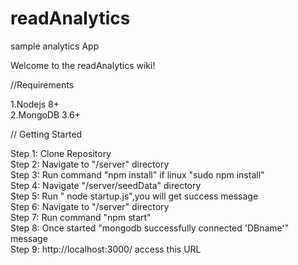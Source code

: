 # readAnalytics<br>
sample analytics App<br>

Welcome to the readAnalytics wiki!<br>


//Requirements<br>

1.Nodejs 8+ <br>
2.MongoDB 3.6+ <br>

// Getting Started <br>

Step 1: Clone Repository<br>
Step 2: Navigate to "/server" directory<br>
Step 3: Run command "npm install" if linux  "sudo npm install"<br>
Step 4: Navigate "/server/seedData" directory<br>
Step 5: Run " node startup.js",you will get success message<br>
Step 6: Navigate to "/server" directory<br>
Step 7: Run command "npm start"<br>
Step 8: Once started "mongodb successfully connected 'DBname'" message<br>
Step 9: http://localhost:3000/ access this URL<br>


